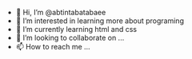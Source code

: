 - 👋 Hi, I’m @abtintabatabaee
- 👀 I’m interested in learning more about programing
- 🌱 I’m currently learning html and css
- 💞️ I’m looking to collaborate on ...
- 📫 How to reach me ...

<!---
abtintabatabaee/abtintabatabaee is a ✨ special ✨ repository because its `README.md` (this file) appears on your GitHub profile.
You can click the Preview link to take a look at your changes.
--->
